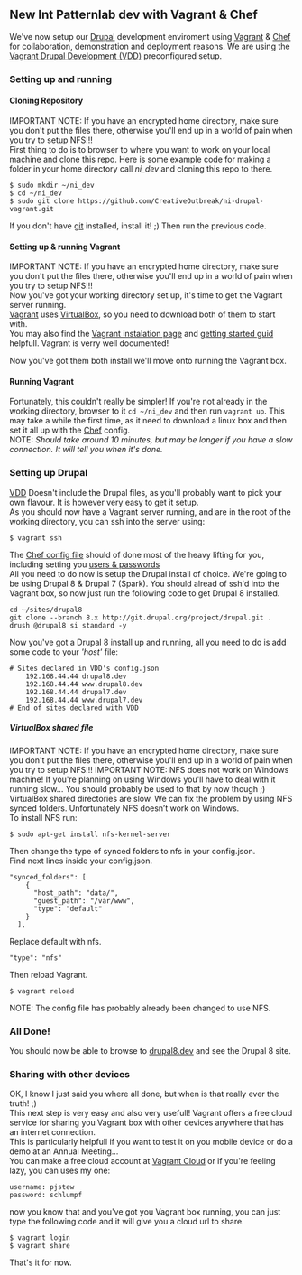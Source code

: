 ## New Int Patternlab dev with Vagrant & Chef
We've now setup our [Drupal][2] development enviroment using [Vagrant][1] & [Chef][3] for collaboration, demonstration and deployment reasons. We are using the [Vagrant Drupal Development (VDD)][9] preconfigured setup.
### Setting up and running
#### Cloning Repository
IMPORTANT NOTE: If you have an encrypted home directory, make sure you don't put the files there, otherwise you'll end up in a world of pain when you try to setup NFS!!!  
First thing to do is to browser to where you want to work on your local machine and clone this repo. Here is some example code for making a folder in your home directory call *ni_dev* and cloning this repo to there.
```shell
$ sudo mkdir ~/ni_dev
$ cd ~/ni_dev
$ sudo git clone https://github.com/CreativeOutbreak/ni-drupal-vagrant.git
```
If you don't have [git][4] installed, install it! ;)
Then run the previous code.
#### Setting up & running Vagrant
IMPORTANT NOTE: If you have an encrypted home directory, make sure you don't put the files there, otherwise you'll end up in a world of pain when you try to setup NFS!!!  
Now you've got your working directory set up, it's time to get the Vagrant server running.  
[Vagrant][6] uses [VirtualBox][5], so you need to download both of them to start with.  
You may also find the [Vagrant instalation page][7] and [getting started guid][8] helpfull.  Vagrant is verry well documented!

Now you've got them both install we'll move onto running the Vagrant box.

#### Running Vagrant
Fortunately, this couldn't really be simpler!  If you're not already in the working directory, browser to it `cd ~/ni_dev` and then run `vagrant up`. This may take a while the first time, as it need to download a linux box and then set it all up with the [Chef][3] config.  
NOTE: *Should take around 10 minutes, but may be longer if you have a slow connection.  It will tell you when it's done.*

### Setting up Drupal
[VDD][9] Doesn't include the Drupal files, as you'll probably want to pick your own flavour.  It is however very easy to get it setup.  
As you should now have a Vagrant server running, and are in the root of the working directory, you can ssh into the server using:
```
$ vagrant ssh
```
The [Chef config file][10] should of done most of the heavy lifting for you, including setting you [users & passwords][11]  
All you need to do now is setup the Drupal install of choice.  We're going to be using Drupal 8 & Drupal 7 (Spark).
You should alread of ssh'd into the Vagrant box, so now just run the following code to get Drupal 8 installed.
```
cd ~/sites/drupal8
git clone --branch 8.x http://git.drupal.org/project/drupal.git .
drush @drupal8 si standard -y
```
Now you've got a Drupal 8 install up and running, all you need to do is add some code to your *'host'* file:
```
# Sites declared in VDD's config.json
    192.168.44.44 drupal8.dev
    192.168.44.44 www.drupal8.dev
    192.168.44.44 drupal7.dev
    192.168.44.44 www.drupal7.dev
# End of sites declared with VDD
```

##### VirtualBox shared file
IMPORTANT NOTE: If you have an encrypted home directory, make sure you don't put the files there, otherwise you'll end up in a world of pain when you try to setup NFS!!!
IMPORTANT NOTE: NFS does not work on Windows machine!  If you're planning on using Windows you'll have to deal with it running slow... You should probably be used to that by now though ;)     
VirtualBox shared directories are slow. We can fix the problem by using NFS synced folders. Unfortunately NFS doesn’t work on Windows.  
To install NFS run:
```
$ sudo apt-get install nfs-kernel-server
```
Then change the type of synced folders to nfs in your config.json.  
Find next lines inside your config.json.
```
"synced_folders": [
    {
      "host_path": "data/",
      "guest_path": "/var/www",
      "type": "default"
    }
  ],
```
Replace default with nfs.
```
"type": "nfs"
```
Then reload Vagrant.
```
$ vagrant reload
```
NOTE:  The config file has probably already been changed to use NFS.  
### All Done!  
You should now be able to browse to [drupal8.dev][12] and see the Drupal 8 site.

### Sharing with other devices
OK, I know I just said you where all done, but when is that really ever the truth! ;)  
This next step is very easy and also very usefull!  Vagrant offers a free cloud service for sharing you Vagrant box with other devices anywhere that has an internet connection.  
This is particularly helpfull if you want to test it on you mobile device or do a demo at an Annual Meeting...  
You can make a free cloud account at [Vagrant Cloud][14] or if you're feeling lazy, you can uses my one:
```
username: pjstew
password: schlumpf
```

now you know that and you've got you Vagrant box running, you can just type the following code and it will give you a cloud url to share.
```
$ vagrant login
$ vagrant share
```

That's it for now.


[1]: http://www.vagrantup.com/
"Vagrant - Main site"
[2]: https://www.drupal.org/
"Dupal - Main site"
[3]: http://www.getchef.com/
"Chef - Main site"
[4]: http://git-scm.com/
"Git - Main site"
[5]: https://www.virtualbox.org/wiki/Downloads
"VirtualBox - Download page"
[6]: http://www.vagrantup.com/downloads.html
"Vagrant - Dowload page"
[7]: http://docs.vagrantup.com/v2/installation/index.html
"Vagrant - Install page"
[8]: http://docs.vagrantup.com/v2/getting-started/index.html
"Vagrant - Getting started"
[9]: https://www.drupal.org/node/2008758
"VDD - Documentation"
[10]: https://github.com/CreativeOutbreak/ni-drupal-vagrant/blob/master/config.json
"Chef config - Default"
[11]: https://github.com/CreativeOutbreak/ni-drupal-vagrant/blob/master/config.json#L16-L38
"Chef - Drupal config"
[12]: http://drupal8.dev
"Drupal 8 install - Local Vagrant Box"
[14]: https://vagrantcloud.com/
"Vagrant Cloud - Main site"
